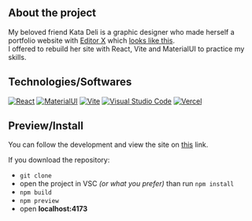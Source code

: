 ## About the project
My beloved friend Kata Deli is a graphic designer who made herself a portfolio website with [Editor X][Editor-X-url] which [looks like this].  
I offered to rebuild her site with React, Vite and MaterialUI to practice my skills.

## Technologies/Softwares
[![React][React-badge]][React-url]
[![MaterialUI][Mui-badge]][Mui-url]
[![Vite][Vite-badge]][Vite-url]
[![Visual Studio Code][Vsc-badge]][Vsc-url]
[![Vercel][Vercel-badge]][Vercel-url]

## Preview/Install
You can follow the development and view the site on [this][Project-url] link.

If you download the repository:  
- ```git clone```
- open the project in VSC *(or what you prefer)* than run ```npm install```
- ```npm build```
- ```npm preview```
- open **localhost:4173**



[Editor-X-url]: https://www.editorx.com
[looks like this]: https://katadeli.editorx.io/delisgraphic

[Mui-url]: https://mui.com
[Mui-badge]: https://img.shields.io/badge/MUI-%230081CB.svg?style=for-the-badge&logo=mui&logoColor=white

[Vite-url]: https://vitejs.dev
[Vite-badge]: https://img.shields.io/badge/vite-%23646CFF.svg?style=for-the-badge&logo=vite&logoColor=white

[React-url]: https://react.dev
[React-badge]: https://img.shields.io/badge/-ReactJs-61DAFB?logo=react&logoColor=white&style=for-the-badge

[Vsc-url]: https://code.visualstudio.com
[Vsc-badge]: https://img.shields.io/badge/Visual%20Studio%20Code-0078d7.svg?style=for-the-badge&logo=visual-studio-code&logoColor=white

[Vercel-url]: https://vercel.com
[Vercel-badge]: https://img.shields.io/badge/-Vercel-white?style=for-the-badge&logo=vercel&labelColor=black

[Project-url]: https://kata-deli-portfolio-site.vercel.app
